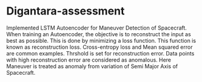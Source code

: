 # Digantara-assessment
Implemented LSTM Autoencoder for Maneuver Detection of Spacecraft. When training an Autoencoder, the objective is to reconstruct the input as best as possible. This is done by minimizing a loss function. This function is known as reconstruction loss. Cross-entropy loss and Mean squared error are common examples. Thrshold is set for reconstruction error. Data points with high reconstruction error are considered as anomalous. Here Maneuver is treated as anomaly from variation of Semi Major Axis of Spacecraft.
